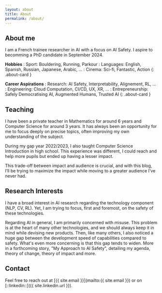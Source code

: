 ```yaml
---
layout: about
title: About
permalink: /about/
---
```


## About me

I am a French trainee researcher in AI with a focus on AI Safety.
I aspire to becomming a PhD candidate in September 2024.


**Hobbies**
: Sport: Bouldering, Running, Parkour
: Languages: English, Spanish, Russian, Japanese, Arabic, ...
: Cinema: Sci-fi, Fantastic, Action
{: .about-card }

**Career Aspirations**
: Research: AI Safety, Interpretability, Alignement, RL, ...
: Engineering: Cloud Computation, CI/CD, UX, XR, ...
: Entrepreneurship: Safely Democratising AI, Augmented Humans, Trusted AI 
{: .about-card }

## Teaching 

I have been a private teacher in Mathematics for around 6 years and Computer Science for around 3 years. 
It has always been an opportunity for me to focus deeply on precise topics, often improving my own understanding of the subject.

During my gap year 2022/2023, I also taught Computer Science Introduction in high school. This experience was different, 
I could reach and help more pupils but ended up having a lesser impact.

This trade-off between impact and audience is crucial, and with this blog, I’ll be trying to maximize the impact while moving to a greater audience I’ve never had.

## Research Interests

I have a broad interest in AI research regarding the technology component (NLP, CV, RL). 
Yet, I am trying to focus, first and foremost, on the safety of these technologies.

Regarding AI in general, I am primarily concerned with misuse. This problem is at the heart of many other technologies, and we should always keep it in mind while devising new products. 
Then, like many others, I also noticed a huge gap between the development speed of capabilities compared to safety. What's even more concerning is that this gap tends to widen. More in a forthcoming story, "My Approach to AI Safety", detailing my agenda, theory of change, theory of impact and more.

## Contact

Feel free to reach out at [{{ site.email }}](mailto:{{ site.email }}) or on [::linkedin::]({{ site.linkedin.url }}).

